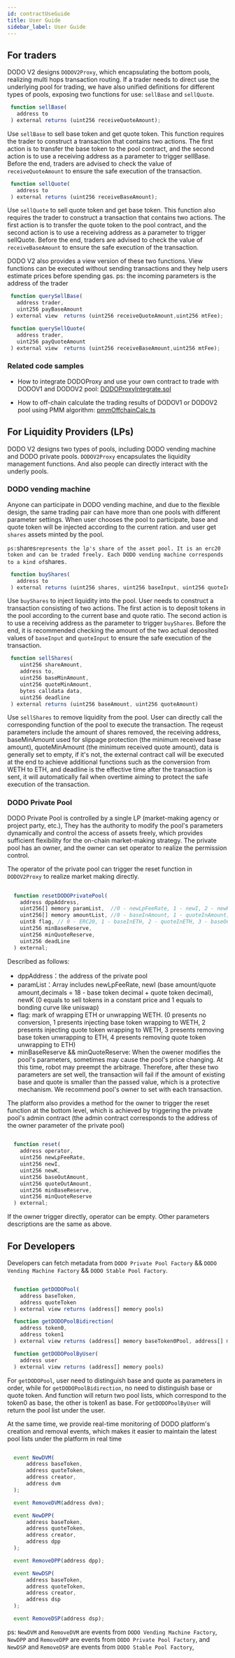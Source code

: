 ```yaml
---
id: contractUseGuide
title: User Guide
sidebar_label: User Guide
---
```


## For traders

DODO V2 designs `DODOV2Proxy`, which encapsulating the bottom pools, realizing multi hops transaction routing. If a trader needs to direct use the underlying pool for trading, we have also unified definitions for different types of pools, exposing two functions for use: `sellBase` and `sellQuote`.

```javascript
 function sellBase(
   address to
 ) external returns (uint256 receiveQuoteAmount);
```

Use `sellBase` to sell base token and get quote token. This function requires the trader to construct a transaction that contains two actions. The first action is to transfer the base token to the pool contract, and the second action is to use a receiving address as a parameter to trigger sellBase. Before the end, traders are advised to check the value of `receiveQuoteAmount` to ensure the safe execution of the transaction.

```javascript
 function sellQuote(
   address to
 ) external returns (uint256 receiveBaseAmount);
```

Use `sellQuote` to sell quote token and get base token. This function also requires the trader to construct a transaction that contains two actions. The first action is to transfer the quote token to the pool contract, and the second action is to use a receiving address as a parameter to trigger sellQuote. Before the end, traders are advised to check the value of `receiveBaseAmount` to ensure the safe execution of the transaction.

DODO V2 also provides a view version of these two functions. View functions can be executed without sending transactions and they help users estimate prices before spending gas. ps: the incoming parameters is the address of the trader

```javascript
 function querySellBase(
   address trader, 
   uint256 payBaseAmount
 ) external view  returns (uint256 receiveQuoteAmount,uint256 mtFee);

 function querySellQuote(
   address trader, 
   uint256 payQuoteAmount
 ) external view  returns (uint256 receiveBaseAmount,uint256 mtFee);
```

### Related code samples

- How to integrate DODOProxy and use your own contract to trade with DODOV1 and DODOV2 pool: [DODOProxyIntegrate.sol](https://github.com/DODOEX/dodo-example/blob/main/contracts/DODOProxyIntegrate.sol)

- How to off-chain calculate the trading results of DODOV1 or DODOV2 pool using PMM algorithm: [pmmOffchainCalc.ts](https://github.com/DODOEX/dodo-example/blob/main/scripts/pmmOffchainCalc.ts)

## For Liquidity Providers (LPs)

DODO V2 designs two types of pools, including DODO vending machine and DODO private pools. `DODOV2Proxy` encapsulates the liquidity management functions. And also people can directly interact with the underly pools.

### DODO vending machine

Anyone can participate in DODO vending machine, and due to the flexible design, the same trading pair can have more than one pools with different parameter settings. When user chooses the pool to participate, base and quote token will be injected according to the current ration. and user get `shares` assets minted by the pool.

`
ps: `shares` represents the lp's share of the asset pool. It is an erc20 token and can be traded freely. Each DODO vending machine corresponds to a kind of `shares`.
`


```javascript
 function buyShares(
   address to
 ) external returns (uint256 shares, uint256 baseInput, uint256 quoteInput)
```

Use `buyShares` to inject liquidity into the pool. User needs to construct a transaction consisting of two actions. The first action is to deposit tokens in the pool according to the current base and quote ratio. The second action is to use a receiving address as the parameter to trigger `buyShares`. Before the end, it is recommended checking the amount of the two actual deposited values of `baseInput` and `quoteInput` to ensure the safe execution of the transaction.

```javascript
 function sellShares(
    uint256 shareAmount,
    address to,
    uint256 baseMinAmount,
    uint256 quoteMinAmount,
    bytes calldata data,
    uint256 deadline
 ) external returns (uint256 baseAmount, uint256 quoteAmount)
```

Use `sellShares` to remove liquidity from the pool. User can directly call the corresponding function of the pool to execute the transaction. The reqeust parameters include the amount of shares removed, the receiving address, baseMinAmount used for slippage protection (the minimum received base amount), quoteMinAmount (the minimum received quote amount), data is generally set to empty, if it's not, the external contract call will be executed at the end to achieve additional functions such as the conversion from WETH to ETH, and deadline is the effective time after the transaction is sent, it will automatically fail when overtime aiming to protect the safe execution of the transaction.

### DODO Private Pool

DODO Private Pool is controlled by a single LP (market-making agency or project party, etc.), They has the authority to modify the pool's parameters dynamically and control the access of assets freely, which provides sufficient flexibility for the on-chain market-making strategy. The private pool has an owner, and the owner can set operator to realize the permission control.

The operator of the private pool can trigger the reset function in `DODOV2Proxy` to realize market making directly.

```javascript
  
  function resetDODOPrivatePool(
    address dppAddress,
    uint256[] memory paramList,  //0 - newLpFeeRate, 1 - newI, 2 - newK
    uint256[] memory amountList, //0 - baseInAmount, 1 - quoteInAmount, 2 - baseOutAmount, 3- quoteOutAmount
    uint8 flag, // 0 - ERC20, 1 - baseInETH, 2 - quoteInETH, 3 - baseOutETH, 4 - quoteOutETH
    uint256 minBaseReserve,
    uint256 minQuoteReserve,
    uint256 deadLine
  ) external;
```

Described as follows:

- dppAddress：the address of the private pool
- paramList：Array includes newLpFeeRate, newI (base amount/quote amount,decimals = 18 - base token decimal + quote token decimal), newK (0 equals to sell tokens in a constant price and 1 equals to bonding curve like uniswap)
- flag: mark of wrapping ETH or unwrapping WETH. (0 presents no conversion, 1 presents injecting base token wrapping to WETH, 2 presents injecting quote token wrapping to WETH, 3 presents removing base token unwrapping to ETH, 4 presents removing quote token unwrapping to ETH)
- minBaseReserve && minQuoteReserve: When the owener modifies the pool's parameters, sometimes may cause the pool's price changing. At this time, robot may preempt the arbitrage. Therefore, after these two parameters are set well, the transaction will fail if the amount of existing base and quote is smaller than the passed value, which is a protective mechanism. We recommend pool's owner to set with each  transaction.

The platform also provides a method for the owner to trigger the reset function at the bottom level, which is achieved by triggering the private pool's admin contract (the admin contract corresponds to the address of the owner parameter of the private pool)

```javascript
    
  function reset(
    address operator,
    uint256 newLpFeeRate,
    uint256 newI,
    uint256 newK,
    uint256 baseOutAmount,
    uint256 quoteOutAmount,
    uint256 minBaseReserve,
    uint256 minQuoteReserve
  ) external; 
```

If the owner trigger directly, operator can be empty. Other parameters descriptions are the same as above.

## For Developers

Developers can fetch metadata from `DODO Private Pool Factory` && `DODO Vending Machine Factory` && `DODO Stable Pool Factory`.

```javascript

  function getDODOPool(
    address baseToken,
    address quoteToken
  ) external view returns (address[] memory pools)

  function getDODOPoolBidirection(
    address token0,
    address token1
  ) external view returns (address[] memory baseToken0Pool, address[] memory baseToken1Pool)

  function getDODOPoolByUser(
    address user
  ) external view returns (address[] memory pools)

```
For `getDODOPool`, user need to distinguish base and quote as parameters in order, while for `getDODOPoolBidirection`, no need to distinguish base or quote token. And function will return two pool lists, which correspond to the token0 as base, the other is token1 as base. For `getDODOPoolByUser` will return the pool list under the user.

At the same time, we provide real-time monitoring of DODO platform's creation and removal events, which makes it easier to maintain the latest pool lists under the platform in real time

```javascript

  event NewDVM(
      address baseToken,
      address quoteToken,
      address creator,
      address dvm
  );

  event RemoveDVM(address dvm);

  event NewDPP(
      address baseToken,
      address quoteToken,
      address creator,
      address dpp
  );

  event RemoveDPP(address dpp);

  event NewDSP(
      address baseToken,
      address quoteToken,
      address creator,
      address dsp
  );

  event RemoveDSP(address dsp);

```
ps:  `NewDVM` and `RemoveDVM` are events from `DODO Vending Machine Factory`, `NewDPP` and `RemoveDPP` are events from `DODO Private Pool Factory`, and `NewDSP` and `RemoveDSP` are events from `DODO Stable Pool Factory`,

